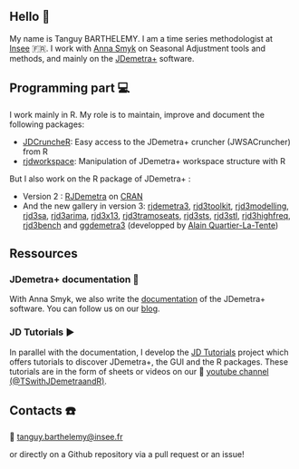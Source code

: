 ## Hello 👋

My name is Tanguy BARTHELEMY. I am a time series methodologist at [Insee](https://github.com/InseeFr) 🇫🇷. I work with [Anna Smyk](https://github.com/annasmyk) on Seasonal Adjustment tools and methods, and mainly on the [JDemetra+](https://github.com/jdemetra) software.

## Programming part 💻

I work mainly in R. My role is to maintain, improve and document the following packages:

- [JDCruncheR](https://github.com/InseeFr/JDCruncheR): Easy access to the JDemetra+ cruncher (JWSACruncher) from R
- [rjdworkspace](https://github.com/InseeFrLab/rjdworkspace): Manipulation of JDemetra+ workspace structure with R

But I also work on the R package of JDemetra+ :

- Version 2 : [RJDemetra](https://github.com/jdemetra/rjdemetra) on [CRAN](https://cran.r-project.org/web/packages/RJDemetra/index.html)
- And the new gallery in version 3: [rjdemetra3](https://github.com/palatej/rjdemetra3), [rjd3toolkit](https://github.com/palatej/rjd3toolkit), [rjd3modelling](https://github.com/palatej/rjd3modelling), [rjd3sa](https://github.com/palatej/rjd3sa), [rjd3arima](https://github.com/palatej/rjd3arima), [rjd3x13](https://github.com/palatej/rjd3x13), [rjd3tramoseats](https://github.com/palatej/rjd3tramoseats), [rjd3sts](https://github.com/palatej/rjd3sts), [rjd3stl](https://github.com/palatej/rjd3stl), [rjd3highfreq](https://github.com/palatej/rjd3highfreq), [rjd3bench](https://github.com/palatej/rjd3bench) and [ggdemetra3](https://github.com/AQLT/ggdemetra3) (developped by [Alain Quartier-La-Tente](https://github.com/AQLT))

## Ressources

### JDemetra+ documentation 📖

With Anna Smyk, we also write the [documentation](https://jdemetra-new-documentation.netlify.app/) of the JDemetra+ software. You can follow us on our [blog](https://jdemetra-universe-blog.netlify.app/).

### JD Tutorials ▶️

In parallel with the documentation, I develop the [JD Tutorials](https://github.com/TanguyBarthelemy/JD_Tutorials) project which offers tutorials to discover JDemetra+, the GUI and the R packages. These tutorials are in the form of sheets or videos on our 🎥 [youtube channel (@TSwithJDemetraandR)](https://www.youtube.com/@TSwithJDemetraandR).

## Contacts ☎️

📧 tanguy.barthelemy@insee.fr

or directly on a Github repository via a pull request or an issue!

